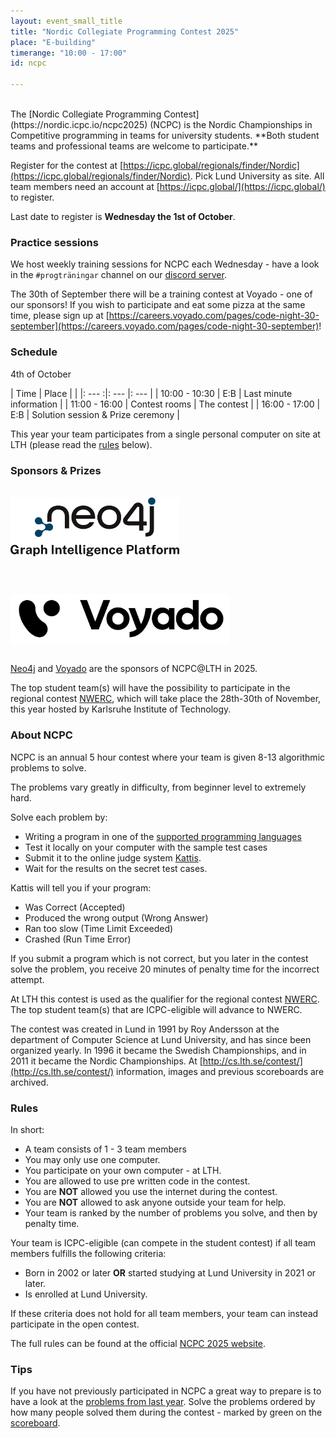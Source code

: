 ```yaml
---
layout: event_small_title
title: "Nordic Collegiate Programming Contest 2025"
place: "E-building"
timerange: "10:00 - 17:00"
id: ncpc

---
```


<br />
The [Nordic Collegiate Programming Contest](https://nordic.icpc.io/ncpc2025) (NCPC) is the Nordic Championships in Competitive programming in teams for university students. **Both student teams and professional teams are welcome to participate.**

Register for the contest at [https://icpc.global/regionals/finder/Nordic](https://icpc.global/regionals/finder/Nordic). Pick Lund University as site. All team members need an account at [https://icpc.global/](https://icpc.global/) to register.

Last date to register is **Wednesday the 1st of October**.

### Practice sessions
We host weekly training sessions for NCPC each Wednesday - have a look in the `#progträningar` channel on our [discord server](https://discord.gg/NpnXYj4).

The 30th of September there will be a training contest at Voyado - one of our sponsors! If you wish to participate and eat some pizza at the same time, please sign up at [https://careers.voyado.com/pages/code-night-30-september](https://careers.voyado.com/pages/code-night-30-september)!

### Schedule

4th of October

<style>
td, th {padding: 5px;}
</style>


| Time  | Place | |
|: ---  :|: --- |: --- |
| 10:00 - 10:30 | E:B | Last minute information |
| 11:00 - 16:00 | Contest rooms | The contest |
| 16:00 - 17:00 | E:B | Solution session & Prize ceremony |

This year your team participates from a single personal computer on site at LTH (please read the [rules](#rules) below).


### Sponsors & Prizes
<br>
<div style="display: flex; align-items: center; flex-wrap: wrap; gap: 60px">
    <img style="max-width: calc(min(100%, 270px))" src="/assets/images/2025/neo4j.png">
    <img style="max-width: calc(min(100%, 350px))" src="/assets/images/2023/voyado-logo-black.png">
</div>
<br>

[Neo4j](https://neo4j.com/) and [Voyado](https://voyado.com/) are the sponsors of NCPC@LTH in 2025.

The top student team(s) will have the possibility to participate in the regional contest [NWERC](https://www.nwerc.eu), which will take place the 28th-30th of November, this year hosted by Karlsruhe Institute of Technology.

<a name="about"></a>

### About NCPC

NCPC is an annual 5 hour contest where your team is given 8-13 algorithmic problems to solve.

The problems vary greatly in difficulty, from beginner level to extremely hard.

Solve each problem by:
- Writing a program in one of the [supported programming languages](https://open.kattis.com/help)
- Test it locally on your computer with the sample test cases
- Submit it to the online judge system [Kattis](https://open.kattis.com).
- Wait for the results on the secret test cases.

Kattis will tell you if your program:
- Was Correct (Accepted)
- Produced the wrong output (Wrong Answer)
- Ran too slow (Time Limit Exceeded)
- Crashed (Run Time Error)

If you submit a program which is not correct, but you later in the contest solve the problem, you receive 20 minutes of penalty time for the incorrect attempt.

At LTH this contest is used as the qualifier for the regional contest [NWERC](https://www.nwerc.eu). The top student team(s) that are ICPC-eligible will advance to NWERC.

The contest was created in Lund in 1991 by Roy Andersson at the department of Computer Science at Lund University, and has since been organized yearly. In 1996 it became the Swedish Championships, and in 2011 it became the Nordic Championships. At [http://cs.lth.se/contest/](http://cs.lth.se/contest/) information, images and previous scoreboards are archived.

<a name="rules"></a>

### Rules

In short:

- A team consists of 1 - 3 team members
- You may only use one computer.
- You participate on your own computer - at LTH.
- You are allowed to use pre written code in the contest.
- You are **NOT** allowed you use the internet during the contest.
- You are **NOT** allowed to ask anyone outside your team for help.
- Your team is ranked by the number of problems you solve, and then by penalty time.

Your team is ICPC-eligible (can compete in the student contest) if all team members fulfills the following criteria:
- Born in 2002 or later **OR** started studying at Lund University in 2021 or later.
- Is enrolled at Lund University.

If these criteria does not hold for all team members, your team can instead participate in the open contest.

The full rules can be found at the official [NCPC 2025 website](https://nordic.icpc.io/ncpc2025/compete#rules).

### Tips

If you have not previously participated in NCPC a great way to prepare is to have a look at the [problems from last year](https://ncpc24.kattis.com/problems). Solve the problems ordered by how many people solved them during the contest - marked by green on the [scoreboard](https://ncpc24.kattis.com/standings).